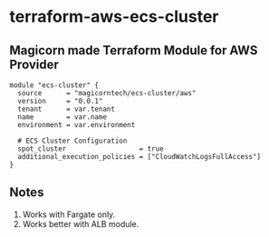 # terraform-aws-ecs-cluster

Magicorn made Terraform Module for AWS Provider
--
```
module "ecs-cluster" {
  source      = "magicorntech/ecs-cluster/aws"
  version     = "0.0.1"
  tenant      = var.tenant
  name        = var.name
  environment = var.environment

  # ECS Cluster Configuration 
  spot_cluster                  = true
  additional_execution_policies = ["CloudWatchLogsFullAccess"]
}
```

## Notes
1) Works with Fargate only.
2) Works better with ALB module.
